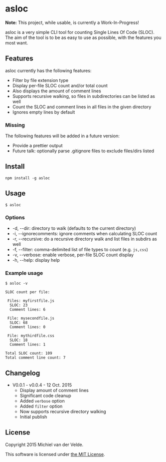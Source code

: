 
# asloc

**Note:** This project, while usable, is currently a Work-In-Progress!

asloc is a very simple CLI tool for counting Single Lines Of Code (SLOC). The aim of the tool is to be as easy to use as possible, with the features you most want.

## Features

asloc currently has the following features:

* Filter by file extension type
* Display per-file SLOC count and/or total count
* Also displays the amount of comment lines
* Supports recursive walking, so files in subdirectories can be listed as well
* Count the SLOC and comment lines in all files in the given directory
* Ignores empty lines by default

### Missing

The following features will be added in a future version:

* Provide a prettier output
* Future talk: optionally parse .gitignore files to exclude files/dirs listed

## Install

```
npm install -g asloc
```

## Usage

```
$ asloc
```

### Options

* -d, --dir: directory to walk (defaults to the current directory)
* -i, --ignorecomments: ignore comments when calculating SLOC count
* -r, --recursive: do a recursive directory walk and list files in subdirs as well
* -f, --filter: comma-delimited list of file types to count (e.g. `js,css`)
* -v, --verbose: enable verbose, per-file SLOC count display
* -h, --help: display help

### Example usage

```
$ asloc -v
```

```
SLOC count per file:

 Files: myfirstfile.js
  SLOC: 23
  Comment lines: 6

 File: mysecondfile.js
  SLOC: 68
  Comment lines: 0

 File: mythirdfile.css
  SLOC: 18
  Comment lines: 1

Total SLOC count: 109
Total comment line count: 7
```

## Changelog

* V0.0.1 - v0.0.4 - 12 Oct. 2015
  * Display amount of comment lines
  * Significant code cleanup
  * Added `verbose` option
  * Added `filter` option
  * Now supports recursive directory walking
  * Initial publish

## License

Copyright 2015 Michiel van der Velde.

This software is licensed under [the MIT License](LICENSE).
